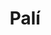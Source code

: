 ---
title: "Palí"
url: /alajuela/pali-avenida-central-juan-manuel-lopez-del-corral/
shop: supermercado
---